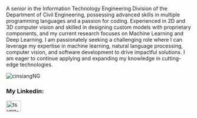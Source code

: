 A senior in the Information Technology Engineering Division of the Department of Civil Engineering, possessing advanced skills in multiple programming languages and a passion for coding. Experienced in 2D and 3D computer vision and skilled in designing custom models with proprietary components, and my current research focuses on Machine Learning and Deep Learning. I am passionately seeking a challenging role where I can leverage my expertise in machine learning, natural language processing, computer vision, and software development to drive impactful solutions. I am eager to continue applying and expanding my knowledge in cutting-edge technologies.
<p align="left"> <img src="https://komarev.com/ghpvc/?username=cinsiangNG&label=Profile%20views&color=0e75b6&style=flat" alt="cinsiangNG" /> </p>

<h3 align="left">My Linkedin:</h3>
<p align="left">
<a href="https://www.linkedin.com/in/cin-siang-ng/" target="blank"><img align="center" src="https://raw.githubusercontent.com/rahuldkjain/github-profile-readme-generator/master/src/images/icons/Social/linked-in-alt.svg" alt="tsung-min-pai" height="30" width="40" /></a>
</p>
